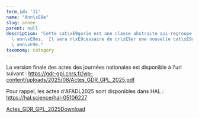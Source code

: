 ```yaml
---
term_id: '11'
name: "Ann\xE9e"
slug: annee
parent: null
description: "Cette cat\xE9gorie est une classe abstraite qui regroupe toutes les\
  \ ann\xE9es.  Il sera n\xE9cessaire de cr\xE9er une nouvelle cat\xE9gorie chaque\
  \ ann\xE9e."
taxonomy: category
---
```


La version finale des actes des journées nationales est disponible à l'url suivant : <https://gdr-gpl.cnrs.fr/wp-content/uploads/2025/08/Actes_GDR_GPL_2025.pdf>

Pour rappel, les actes d'AFADL2025 sont disponibles dans HAL : <https://hal.science/hal-05106227>

[Actes_GDR_GPL_2025](https://gdr-gpl.cnrs.fr/wp-content/uploads/2025/08/Actes_GDR_GPL_2025.pdf)[Download](https://gdr-gpl.cnrs.fr/wp-content/uploads/2025/08/Actes_GDR_GPL_2025.pdf)
